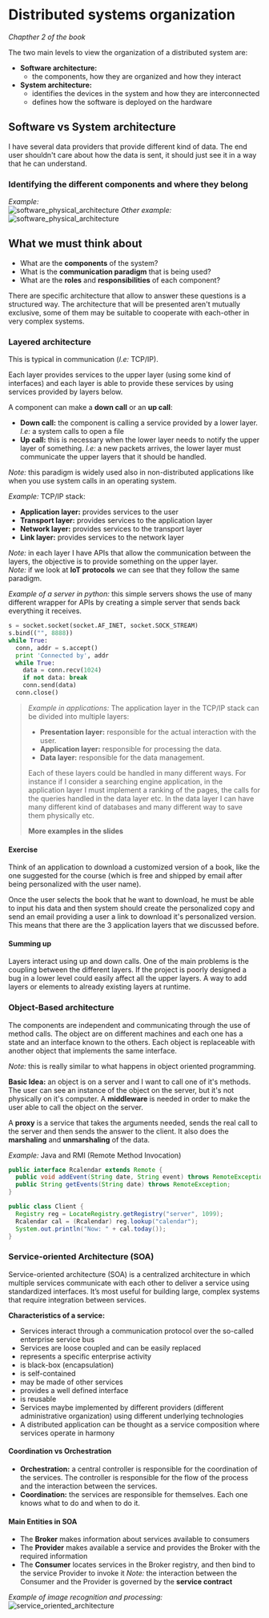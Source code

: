# Distributed systems organization

*Chapther 2 of the book*

The two main levels to view the organization of a distributed system are:

- **Software architecture:**
  - the components, how they are organized and how they interact
- **System architecture:**
  - identifies the devices in the system and how they are interconnected
  - defines how the software is deployed on the hardware

## Software vs System architecture

I have several data providers that provide different kind of data. The end user shouldn't care about how the data is sent, it should just see it in a way that he can understand.

### Identifying the different components and where they belong

*Example:*  
![software_physical_architecture](../Screenshots/software_system)
*Other example:*  
![software_physical_architecture](../Screenshots/software_system2)

## What we must think about

- What are the **components** of the system?
- What is the **communication paradigm** that is being used?
- What are the **roles** and **responsibilities** of each component?

There are specific architecture that allow to answer these questions is a structured way. The architecture that will be presented aren't mutually exclusive, some of them may be suitable to cooperate with each-other in very complex systems.

### Layered architecture

This is typical in communication (*I.e:* TCP/IP).

Each layer provides services to the upper layer (using some kind of interfaces) and each layer is able to provide these services by using services provided by layers below.

A component can make a **down call** or an **up call**:

- **Down call:** the component is calling a service provided by a lower layer. *I.e:* a system calls to open a file
- **Up call:** this is necessary when the lower layer needs to notify the upper layer of something. *I.e:* a new packets arrives, the lower layer must communicate the upper layers that it should be handled.

*Note:* this paradigm is widely used also in non-distributed applications like when you use system calls in an operating system.

*Example:* TCP/IP stack:

- **Application layer:** provides services to the user
- **Transport layer:** provides services to the application layer
- **Network layer:** provides services to the transport layer
- **Link layer:** provides services to the network layer

*Note:* in each layer I have APIs that allow the communication between the layers, the objective is to provide something on the upper layer.  
*Note:* if we look at **IoT protocols** we can see that they follow the same paradigm.

*Example of a server in python:* this simple servers shows the use of many different wrapper for APIs by creating a simple server that sends back everything it receives.

```python
s = socket.socket(socket.AF_INET, socket.SOCK_STREAM)
s.bind(("", 8888))
while True:
  conn, addr = s.accept()
  print 'Connected by', addr
  while True:
    data = conn.recv(1024)
    if not data: break
    conn.send(data)
  conn.close()
```

> *Example in applications:* The application layer in the TCP/IP stack can be divided into multiple layers:
>
>- **Presentation layer:** responsible for the actual interaction with the user.
>- **Application layer:** responsible for processing the data.
>- **Data layer:** responsible for the data management.
>
> Each of these layers could be handled in many different ways. For instance if I consider a searching engine application, in the application layer I must implement a ranking of the pages, the calls for the queries handled in the data layer etc. In the data layer I can have many different kind of databases and many different way to save them physically etc.
>
>**More examples in the slides**

#### Exercise

Think of an application to download a customized version of a book, like the one suggested for the course (which is free and shipped by email after being personalized with the user name).

Once the user selects the book that he want to download, he must be able to input his data and then system should create the personalized copy and send an email providing a user a link to download it's personalized version. This means that there are the 3 application layers that we discussed before.

#### Summing up

Layers interact using up and down calls. One of the main problems is the coupling between the different layers. If the project is poorly designed a bug in a lower level could easily affect all the upper layers. A way to add layers or elements to already existing layers at runtime.

### Object-Based architecture

The components are independent and communicating through the use of method calls. The object are on different machines and each one has a state and an interface known to the others. Each object is replaceable with another object that implements the same interface.

*Note:* this is really similar to what happens in object oriented programming.

**Basic Idea:** an object is on a server and I want to call one of it's methods. The user can see an instance of the object on the server, but it's not physically on it's computer. A **middleware** is needed in order to make the user able to call the object on the server.

A **proxy** is a service that takes the arguments needed, sends the real call to the server and then sends the answer to the client. It also does the **marshaling** and **unmarshaling** of the data.

*Example:* Java and RMI (Remote Method Invocation)

```Java
public interface Rcalendar extends Remote {
  public void addEvent(String date, String event) throws RemoteException;
  public String getEvents(String date) throws RemoteException;
}
```

```Java
public class Client {
  Registry reg = LocateRegistry.getRegistry("server", 1099);
  Rcalendar cal = (Rcalendar) reg.lookup("calendar");
  System.out.println("Now: " + cal.today());
}
```

### Service-oriented Architecture (SOA)

Service-oriented architecture (SOA) is a centralized architecture in which multiple services communicate with each other to deliver a service using standardized interfaces. It’s most useful for building large, complex systems that require integration between services.

**Characteristics of a service:**

- Services interact through a communication protocol over the so-called enterprise service bus
- Services are loose coupled and can be easily replaced
- represents a specific enterprise activity
- is black-box (encapsulation)
- is self-contained
- may be made of other services
- provides a well defined interface
- is reusable
- Services maybe implemented by different providers (different administrative
organization) using different underlying technologies
- A distributed application can be thought as a service composition where services operate in harmony

#### Coordination vs Orchestration

- **Orchestration:** a central controller is responsible for the coordination of the services. The controller is responsible for the flow of the process and the interaction between the services.
- **Coordination:** the services are responsible for themselves. Each one knows what to do and when to do it.

#### Main Entities in SOA

- The **Broker** makes information about services available to consumers
- The **Provider** makes available a service and provides the Broker with the required information
- The **Consumer** locates services in the Broker registry, and then bind to the service Provider to invoke it
*Note:* the interaction between the Consumer and the Provider is governed by the **service contract**

*Example of image recognition and processing:*
![service_oriented_architecture](../Screenshots/image_recognition)
